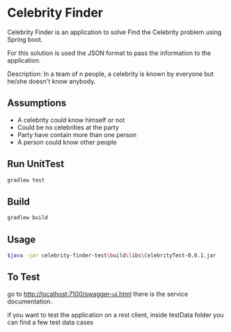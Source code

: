 # Celebrity Finder

Celebrity Finder is an application to solve Find the Celebrity problem using Spring boot.

For this solution is used the JSON format to pass the information to the application.

Description: In a team of n people, a celebrity is known by everyone but he/she doesn't know anybody.

## Assumptions

* A celebrity could know himself or not
* Could be no celebrities at the party
* Party have contain more than one person
* A person could know other people

## Run UnitTest
```bash
gradlew test
```
## Build


```bash
gradlew build
```


## Usage

```bash
$java -jar celebrity-finder-test\build\libs\CelebrityTest-0.0.1.jar
```
## To Test
go to <http://localhost:7100/swagger-ui.html> there is the service documentation.

if you want to test the application on a rest client, inside testData folder you can find a few test data cases